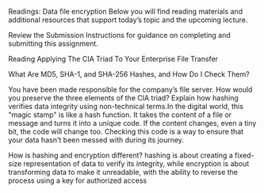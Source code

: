 Readings: Data file encryption
Below you will find reading materials and additional resources that support today’s topic and the upcoming lecture.

Review the Submission Instructions for guidance on completing and submitting this assignment.

Reading
Applying The CIA Triad To Your Enterprise File Transfer

What Are MD5, SHA-1, and SHA-256 Hashes, and How Do I Check Them?

You have been made responsible for the company’s file server. How would you preserve the three elements of the CIA triad?
Explain how hashing verifies data integrity using non-technical terms.In the digital world, this "magic stamp" is like a hash function. It takes the content of a file or message and turns it into a unique code. If the content changes, even a tiny bit, the code will change too. Checking this code is a way to ensure that your data hasn't been messed with during its journey.

How is hashing and encryption different? hashing is about creating a fixed-size representation of data to verify its integrity, while encryption is about transforming data to make it unreadable, with the ability to reverse the process using a key for authorized access
